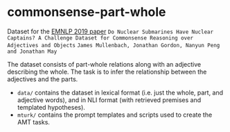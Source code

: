 # commonsense-part-whole
Dataset for the [EMNLP 2019 paper](https://www.aclweb.org/anthology/D19-1625.pdf) 
```Do Nuclear Submarines Have Nuclear Captains? A Challenge Dataset for Commonsense Reasoning over Adjectives and Objects```
```James Mullenbach, Jonathan Gordon, Nanyun Peng and Jonathan May```

The dataset consists of part-whole relations along with an adjective describing the whole. The task is to infer the relationship between the adjectives and the parts.

- `data/` contains the dataset in lexical format (i.e. just the whole, part, and adjective words), and in NLI format (with retrieved premises and templated hypotheses).
- `mturk/` contains the prompt templates and scripts used to create the AMT tasks.
